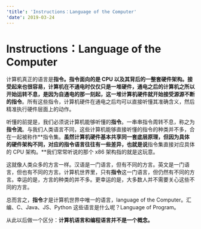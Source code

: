 ```yaml
---
'title': 'Instructions：Language of the Computer'
'date': 2019-03-24
---
```

# Instructions：Language of the Computer

计算机真正的语言是**指令。**指令面向的是 CPU 以及其背后的一整套硬件架构。接受起来也很容易，计算机在不通电时仅仅只是一堆硬件，通电之后的计算机之所以开始运转不息，是因为自通电的那一刻起，这一堆计算机硬件就开始接受源源不断的**指令**。所有这些指令，计算机硬件在通电之后均可以直接听懂其准确含义，然后精准执行硬件层面上的动作。

听懂的前提是，我们必须说计算机能够听懂的**指令**。一串串指令周转不息，称之为**指令流**。与我们人类语言不同，这些计算机能够直接听懂的指令的种类并不多，合在一起被称作**指令集。**虽然计算机硬件基本共享同一套底层原理，但因为具体的硬件架构不同，对应的指令语言往往有一些差异，也就是说**指令集直接对应具体的 CPU 架构。**我们常常听说的那个 x86 架构指的就是这玩意。

这就像人类众多的方言一样。汉语是一门语言，但有不同的方言。英文是一门语言，但也有不同的方言。计算机世界里，只有**指令**这一门语言，但仍然有不同的方言。幸运的是，方言的种类的并不多。更幸运的是，大多数人并不需要关心这些不同的方言。

总而言之，**指令**才是计算机世界中唯一的语言，language of the Computer。汇编、C、Java、JS、Python 这些语言是什么呢？Language of Program。

从此以后做一个区分：**计算机语言和编程语言并不是一个概念。**